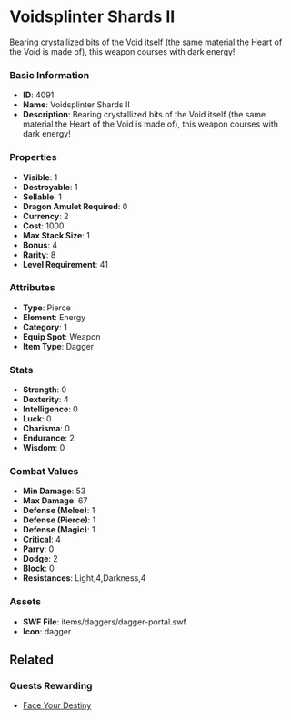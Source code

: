 # Voidsplinter Shards II

Bearing crystallized bits of the Void itself (the same material the Heart of the Void is made of), this weapon courses with dark energy!

### Basic Information

- **ID**: 4091
- **Name**: Voidsplinter Shards II
- **Description**: Bearing crystallized bits of the Void itself (the same material the Heart of the Void is made of), this weapon courses with dark energy!

### Properties

- **Visible**: 1
- **Destroyable**: 1
- **Sellable**: 1
- **Dragon Amulet Required**: 0
- **Currency**: 2
- **Cost**: 1000
- **Max Stack Size**: 1
- **Bonus**: 4
- **Rarity**: 8
- **Level Requirement**: 41

### Attributes

- **Type**: Pierce
- **Element**: Energy
- **Category**: 1
- **Equip Spot**: Weapon
- **Item Type**: Dagger

### Stats

- **Strength**: 0
- **Dexterity**: 4
- **Intelligence**: 0
- **Luck**: 0
- **Charisma**: 0
- **Endurance**: 2
- **Wisdom**: 0

### Combat Values

- **Min Damage**: 53
- **Max Damage**: 67
- **Defense (Melee)**: 1
- **Defense (Pierce)**: 1
- **Defense (Magic)**: 1
- **Critical**: 4
- **Parry**: 0
- **Dodge**: 2
- **Block**: 0
- **Resistances**: Light,4,Darkness,4

### Assets

- **SWF File**: items/daggers/dagger-portal.swf
- **Icon**: dagger

## Related

### Quests Rewarding

- [Face Your Destiny](../quests/630-face-your-destiny.md)

